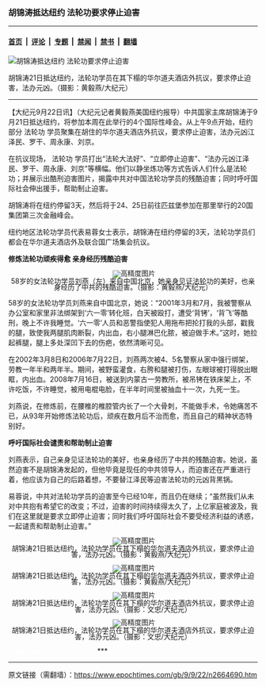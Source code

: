 ### 胡锦涛抵达纽约 法轮功要求停止迫害

---

#### [首页](../../../..?n2664690) &nbsp;|&nbsp; [评论](../../../../../epoch-comment?n2664690) &nbsp;|&nbsp; [专题](../../../../../epoch-special?n2664690) &nbsp;|&nbsp; [禁闻](../../../../../epoch-news?n2664690) &nbsp;|&nbsp; [禁书](../../../../../books?n2664690) &nbsp;|&nbsp; [翻墙](https://github.com/gfw-breaker/nogfw/blob/master/README.md?n2664690)


<div><img alt="胡锦涛抵达纽约 法轮功要求停止迫害" class="attachment-djy_600_400 size-djy_600_400 wp-post-image" src="https://i.epochtimes.com/assets/uploads/2009/09/909211942261864-600x400.jpg"/>
<div class="caption">
 <p>
  胡锦涛21日抵达纽约，法轮功学员在其下榻的华尔道夫酒店外抗议，要求停止迫害，法办元凶。（摄影：黄毅燕/大纪元）
 </p>
</div></div><hr/><div class="post_content" id="artbody" itemprop="articleBody">
 <!-- article content begin -->
 <p>
  【大纪元9月22日讯】（大纪元记者黄毅燕美国纽约报导）中共国家主席胡锦涛于9月21日抵达纽约，将参加本周在此举行的4个国际性峰会。从上午9点开始，纽约部分
  <ok href="https://www.epochtimes.com/gb/tag/%E6%B3%95%E8%BD%AE%E5%8A%9F.html">
   法轮功
  </ok>
  学员聚集在胡住的华尔道夫酒店外抗议，要求停止迫害，法办元凶江泽民、罗干、周永康、刘京。
 </p>
 <p>
  在抗议现场，
  <ok href="https://www.epochtimes.com/gb/tag/%E6%B3%95%E8%BD%AE%E5%8A%9F.html">
   法轮功
  </ok>
  学员打出“法轮大法好”、“立即停止迫害”、“法办元凶江泽民、罗干、周永康、刘京”等横幅。他们以静坐炼功等方式告诉人们什么是法轮功；并展示出酷刑迫害图片，揭露中共对中国法轮功学员的残酷迫害；同时呼吁国际社会伸出援手，帮助制止迫害。
 </p>
 <p>
  胡锦涛将在纽约停留3天，然后将于24、25日前往匹兹堡参加在那里举行的20国集团第三次金融峰会。
 </p>
 <p>
  纽约地区法轮功学员代表易蓉女士表示，胡锦涛在纽约停留的3天，法轮功学员们都会在华尔道夫酒店外及联合国广场集会抗议。
 </p>
 <p>
  <b>
   修炼法轮功顽疾得愈 亲身经历残酷迫害
  </b>
 </p>
 <p>
  <!--image v 1.0-->
 </p>
 <div style="line-height: 90%; text-align: center;">
  <ok href=" https://i.epochtimes.com/assets/uploads/2013/07/909211942271864-450x299.jpg" rel="noreferrer noopener" target="_blank">
   <img alt="" class="size-medium wp-image-7585098" src="https://i.epochtimes.com/assets/uploads/2013/07/909211942271864-450x299.jpg" title=""/>
  </ok>
  <img alt="高精度图片" border="0" src="//www.epochtimes.com/images/highRes.jpg"/>
  <br/>
  <span class="bn12">
   58岁的女法轮功学员刘燕（左）来自中国北京，她亲身见证法轮功的美好，也亲身经历了中共的残酷迫害。（摄影：黄毅燕/大纪元）
  </span>
 </div>
 <p>
  <!-- -->
 </p>
 <p>
  58岁的女法轮功学员刘燕来自中国北京，她说：“2001年3月和7月，我被警察从办公室和家里非法绑架到‘六一零’转化班，白天被殴打，遭受‘背铐’，‘背飞’等酷刑，晚上不许我睡觉。‘六一零’人员和恶警指使犯人用拖布把抡打我的头部，戳我的腿，致使我两腿肌肉断裂，内出血，右小腿淋巴化脓，被迫做手术。”这时，她拉起裤腿，腿上多处深凹下去的伤疤，依然清晰可见。
 </p>
 <p>
  在2002年3月8日和2006年7月22日，刘燕两次被4、5名警察从家中强行绑架，劳教一年半和两年半。期间，被野蛮灌食，右胯和腿被打伤，左眼球被打得脱出眼眶，内出血。2008年7月16日，被送到内蒙古一劳教所，被吊铐在铁床架上，不许吃饭，不许睡觉，被用电棍电脸，在半年时间里被抽血十一次，九死一生。
 </p>
 <p>
  刘燕说，在修炼前，在腰椎的椎腔管内长了一个大骨刺，不能做手术，令她痛苦不已，从93年开始修炼法轮功后，顽疾在数月后不治而愈，而且自己的精神状态特别好。
 </p>
 <p>
  <b>
   呼吁国际社会谴责和帮助制止迫害
  </b>
 </p>
 <p>
  刘燕表示，自己亲身见证法轮功的美好，也亲身经历了中共的残酷迫害。她说，虽然迫害不是胡锦涛发起的，但他毕竟是现任的中共领导人，而迫害还在严重进行着，他应该为自己的后路着想，不要替江泽民等迫害法轮功的元凶背黑锅。
 </p>
 <p>
  易蓉说，中共对法轮功学员的迫害至今已经10年，而且仍在继续；“虽然我们从未对中共抱有希望它的改变；不过，迫害的时间持续得太久了，上亿家庭被波及，我们在这里就是要求立即停止迫害；同时我们呼吁国际社会不要受经济利益的诱惑，一起谴责和帮助制止迫害。”
 </p>
 <p>
  <!--image v 1.0-->
 </p>
 <div style="line-height: 90%; text-align: center;">
  <ok href=" https://i.epochtimes.com/assets/uploads/2013/07/909211942251864-450x299.jpg" rel="noreferrer noopener" target="_blank">
   <img alt="" class="size-medium wp-image-7585101" src="https://i.epochtimes.com/assets/uploads/2013/07/909211942251864-450x299.jpg" title=""/>
  </ok>
  <img alt="高精度图片" border="0" src="//www.epochtimes.com/images/highRes.jpg"/>
  <br/>
  <span class="bn12">
   胡锦涛21日抵达纽约，法轮功学员在其下榻的华尔道夫酒店外抗议，要求停止迫害，法办元凶。（摄影：黄毅燕/大纪元）
  </span>
 </div>
 <p>
  <!-- -->
 </p>
 <p>
  <!--image v 1.0-->
 </p>
 <div style="line-height: 90%; text-align: center;">
  <ok href=" https://i.epochtimes.com/assets/uploads/2013/07/909211942281864-450x285.jpg" rel="noreferrer noopener" target="_blank">
   <img alt="" class="size-medium wp-image-7585102" src="https://i.epochtimes.com/assets/uploads/2013/07/909211942281864-450x285.jpg" title=""/>
  </ok>
  <img alt="高精度图片" border="0" src="//www.epochtimes.com/images/highRes.jpg"/>
  <br/>
  <span class="bn12">
   胡锦涛21日抵达纽约，法轮功学员在其下榻的华尔道夫酒店外抗议，要求停止迫害，法办元凶。（摄影：黄毅燕/大纪元）
  </span>
 </div>
 <p>
  <!-- -->
 </p>
 <p>
  <!--image v 1.0-->
 </p>
 <div style="line-height: 90%; text-align: center;">
  <ok href=" https://i.epochtimes.com/assets/uploads/2013/07/909211942291864-450x312.jpg" rel="noreferrer noopener" target="_blank">
   <img alt="" class="size-medium wp-image-7585104" src="https://i.epochtimes.com/assets/uploads/2013/07/909211942291864-450x312.jpg" title=""/>
  </ok>
  <img alt="高精度图片" border="0" src="//www.epochtimes.com/images/highRes.jpg"/>
  <br/>
  <span class="bn12">
   胡锦涛21日抵达纽约，法轮功学员在其下榻的华尔道夫酒店外抗议，要求停止迫害，法办元凶。（摄影：文忠/大纪元）
  </span>
 </div>
 <p>
  <!-- -->
 </p>
 <p>
  <!--image v 1.0-->
 </p>
 <div style="line-height: 90%; text-align: center;">
  <ok href=" https://i.epochtimes.com/assets/uploads/2013/07/909212000251864-450x253.jpg" rel="noreferrer noopener" target="_blank">
   <img alt="" class="size-medium wp-image-7585106" src="https://i.epochtimes.com/assets/uploads/2013/07/909212000251864-450x253.jpg" title=""/>
  </ok>
  <img alt="高精度图片" border="0" src="//www.epochtimes.com/images/highRes.jpg"/>
  <br/>
  <span class="bn12">
   胡锦涛21日抵达纽约，法轮功学员在其下榻的华尔道夫酒店外抗议，要求停止迫害，法办元凶。（摄影：文忠/大纪元）
  </span>
 </div>
 <p>
  <!-- -->
 </p>
 <p>
  <font color="#ffffff">
   (http://www.dajiyuan.com)
  </font>
  ***
 </p>
 <!-- article content end -->
 <div id="below_article_ad">
 </div>
</div>


---

原文链接（需翻墙）：https://www.epochtimes.com/gb/9/9/22/n2664690.htm
